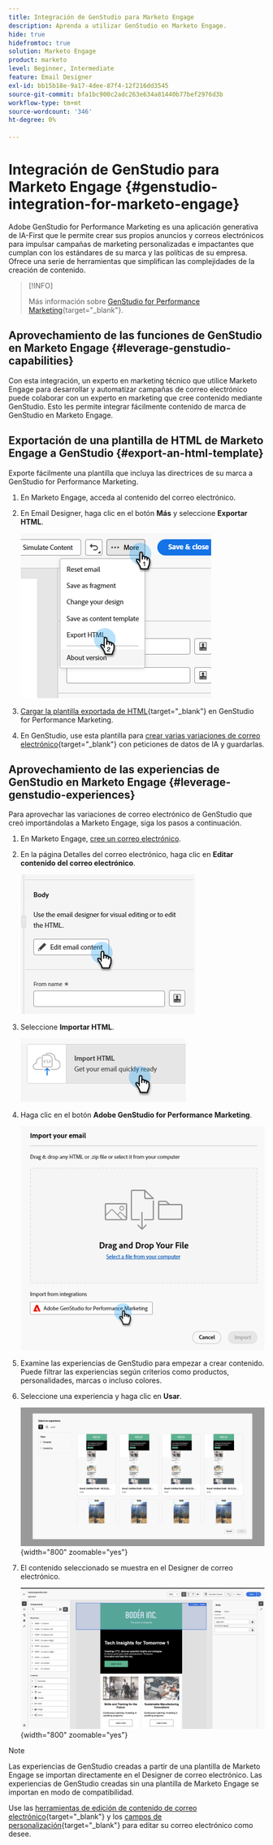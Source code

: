 ```yaml
---
title: Integración de GenStudio para Marketo Engage
description: Aprenda a utilizar GenStudio en Marketo Engage.
hide: true
hidefromtoc: true
solution: Marketo Engage
product: marketo
level: Beginner, Intermediate
feature: Email Designer
exl-id: bb15b18e-9a17-4dee-87f4-12f216dd3545
source-git-commit: bfa1bc900c2adc263e634a81440b77bef2976d3b
workflow-type: tm+mt
source-wordcount: '346'
ht-degree: 0%

---
```


# Integración de GenStudio para Marketo Engage {#genstudio-integration-for-marketo-engage}

Adobe GenStudio for Performance Marketing es una aplicación generativa de IA-First que le permite crear sus propios anuncios y correos electrónicos para impulsar campañas de marketing personalizadas e impactantes que cumplan con los estándares de su marca y las políticas de su empresa. Ofrece una serie de herramientas que simplifican las complejidades de la creación de contenido.

>[!INFO]
>
>Más información sobre [GenStudio for Performance Marketing](https://experienceleague.adobe.com/es/docs/genstudio-for-performance-marketing/user-guide/home){target="_blank"}.

## Aprovechamiento de las funciones de GenStudio en Marketo Engage {#leverage-genstudio-capabilities}

Con esta integración, un experto en marketing técnico que utilice Marketo Engage para desarrollar y automatizar campañas de correo electrónico puede colaborar con un experto en marketing que cree contenido mediante GenStudio. Esto les permite integrar fácilmente contenido de marca de GenStudio en Marketo Engage.

## Exportación de una plantilla de HTML de Marketo Engage a GenStudio {#export-an-html-template}

Exporte fácilmente una plantilla que incluya las directrices de su marca a GenStudio for Performance Marketing.

1. En Marketo Engage, acceda al contenido del correo electrónico.

1. En Email Designer, haga clic en el botón **Más** y seleccione **Exportar HTML**.

   ![Exportando su HTML](assets/genstudio-integration-1.png)

1. [Cargar la plantilla exportada de HTML](https://experienceleague.adobe.com/es/docs/genstudio-for-performance-marketing/user-guide/content/templates/use-templates#templates-from-ajo-and-marketo){target="_blank"} en GenStudio for Performance Marketing.

1. En GenStudio, use esta plantilla para [crear varias variaciones de correo electrónico](https://experienceleague.adobe.com/es/docs/genstudio-for-performance-marketing/user-guide/create/create-email-experience){target="_blank"} con peticiones de datos de IA y guardarlas.

## Aprovechamiento de las experiencias de GenStudio en Marketo Engage {#leverage-genstudio-experiences}

Para aprovechar las variaciones de correo electrónico de GenStudio que creó importándolas a Marketo Engage, siga los pasos a continuación.

1. En Marketo Engage, [cree un correo electrónico](/help/marketo/product-docs/email-marketing/email-designer/email-authoring.md#create-an-email).

1. En la página Detalles del correo electrónico, haga clic en **Editar contenido del correo electrónico**.

   ![Botón Editar contenido de correo electrónico](assets/genstudio-integration-2.png)

1. Seleccione **Importar HTML**.

   ![Botón Importar HTML](assets/genstudio-integration-3.png)

1. Haga clic en el botón **Adobe GenStudio for Performance Marketing**.

   ![Botón Adobe GenStudio for Performance Marketing](assets/genstudio-integration-4.png)

1. Examine las experiencias de GenStudio para empezar a crear contenido. Puede filtrar las experiencias según criterios como productos, personalidades, marcas o incluso colores.

1. Seleccione una experiencia y haga clic en **Usar**.

   ![Seleccione la experiencia que desee](assets/genstudio-integration-5.png){width="800" zoomable="yes"}

1. El contenido seleccionado se muestra en el Designer de correo electrónico.

   ![Diseñador de correos electrónicos](assets/genstudio-integration-6.png){width="800" zoomable="yes"}

>[!NOTE]
>
>Las experiencias de GenStudio creadas a partir de una plantilla de Marketo Engage se importan directamente en el Designer de correo electrónico. Las experiencias de GenStudio creadas sin una plantilla de Marketo Engage se importan en modo de compatibilidad.

Use las [herramientas de edición de contenido de correo electrónico](/help/marketo/product-docs/email-marketing/email-designer/email-authoring.md#add-structure-and-content){target="_blank"} y los [campos de personalización](/help/marketo/product-docs/email-marketing/email-designer/email-authoring.md#personalize-content){target="_blank"} para editar su correo electrónico como desee.
